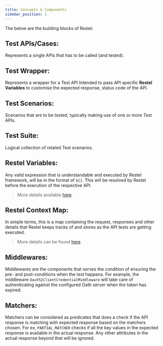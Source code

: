 ```yaml
---
title: Concepts & Components
sidebar_position: 1
---
```


The below are the building blocks of Restel.

## Test APIs/Cases: 

Represents a single APIs that has to be called (and tested).

## Test Wrapper:

Represents a wrapper for a Test API Intended to pass API specific **Restel Variables** to customise the expected response, status code of the API.

## Test Scenarios:

Scenarios that are to be tested, typically making use of one or more Test APIs.

## Test Suite:

Logical collection of related Test scenarios.

## Restel Variables:

Any valid expression that is understandable and executed by Restel framework, will be in the format of `${}`.
This will be resolved by Restel before the execution of the respective API.

> More details available [here](variables_and_context#variables).

## Restel Context Map:

In simple terms, this is a map containing the request, responses and other details that Restel keeps tracks of and stores as the API tests are getting executed.

> More details can be found [here](variables_and_context#context).

## Middlewares:

Middlewares are the components that serves the condition of ensuring the pre- and post-conditions when the test happens. For example, the middleware `Oauth2ClientCredentialMiddleware` will take care of authenticating against the configured Oath server when the token has expired.

## Matchers:

Matchers can be considered as predicates that does a check if the API response is matching with expected response based on the matchers chosen. For ex, `PARTIAL_MATCHER` checks if all the key values in the expected response is available in the actual response. Any other attributes in the actual response beyond that will be ignored.